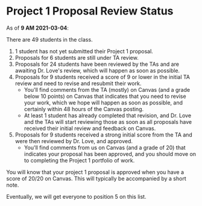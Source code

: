 # Project 1 Proposal Review Status

As of **9 AM 2021-03-04**: 

There are 49 students in the class.

1. 1 student has not yet submitted their Project 1 proposal.
2. Proposals for 6 students are still under TA review.
3. Proposals for 24 students have been reviewed by the TAs and are awaiting Dr. Love's review, which will happen as soon as possible.
4. Proposals for 9 students received a score of 9 or lower in the initial TA review and need to revise and resubmit their work.
    - You'll find comments from the TA (mostly) on Canvas (and a grade below 10 points) on Canvas that indicates that you need to revise your work, which we hope will happen as soon as possible, and certainly within 48 hours of the Canvas posting. 
    - At least 1 student has already completed that revision, and Dr. Love and the TAs will start reviewing those as soon as all proposals have received their initial review and feedback on Canvas.
5. Proposals for 9 students received a strong initial score from the TA and were then reviewed by Dr. Love, and approved. 
    - You'll find comments from us on Canvas (and a grade of 20) that indicates your proposal has been approved, and you should move on to completing the Project 1 portfolio of work.

You will know that your project 1 proposal is approved when you have a score of 20/20 on Canvas. This will typically be accompanied by a short note. 

Eventually, we will get everyone to position 5 on this list.

